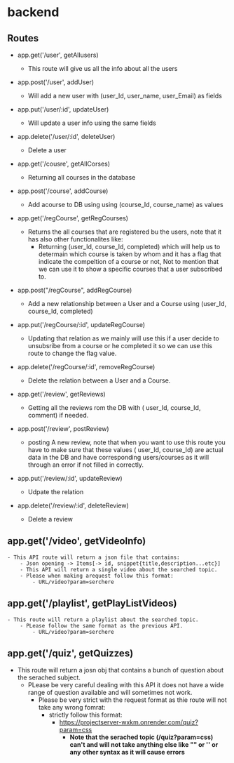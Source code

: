 # backend

## Routes
- app.get('/user', getAllusers)
    - This route will give us all the info about all the users
- app.post('/user', addUser)
    - Will add a new user with (user_Id, user_name, user_Email) as fields
- app.put('/user/:id', updateUser)
    - Will update a user info using the same fields
- app.delete('/user/:id', deleteUser)
    - Delete a user
- app.get('/cousre', getAllCorses)
    - Returning  all courses in the database
- app.post('/course', addCourse)
    - Add acourse to DB using using (course_Id, course_name) as values

- app.get('/regCourse', getRegCourses)
    - Returns the all courses that are registered bu the users,
    note that it has also other functionalites like:
        - Returning (user_Id, course_Id, completed) which will help us
        to determain which course is taken by whom and it has a flag that indicate the compeltion of a course or not,
        Not to mention that we can use it to show a specific courses that a user subscribed to.
- app.post("/regCourse", addRegCourse)
    - Add a new relationship between a User and a Course using (user_Id, course_Id, completed)
- app.put('/regCourse/:id', updateRegCourse)
    - Updating that relation as we mainly will use this if a user decide to unsubsribe from a course or he completed it so we can use this route to change the flag value.
- app.delete('/regCourse/:id', removeRegCourse)
    - Delete  the relation between a User and a Course.

- app.get('/review', getReviews)
    - Getting all the reviews rom the DB with ( user_Id, course_Id, comment) if needed.
- app.post('/review', postReview)
    - posting A new review, note that when you want to use this route you have to make sure that these values ( user_Id, course_Id) are actual data in the DB and have corresponding users/courses as it will through an error if not filled in correctly.
- app.put('/review/:id', updateReview) 
    - Udpate the relation
- app.delete('/review/:id', deleteReview)
    - Delete a review 


## app.get('/video', getVideoInfo) 
    - This API route will return a json file that contains:
        - Json opening -> Items[-> id, snippet{title,description...etc}] 
        - This API will return a single video about the searched topic.
        - Please when making arequest follow this format:
            - URL/video?param=serchere
## app.get('/playlist', getPlayListVideos)
    - This route will return a playlist about the searched topic.
        - PLease follow the same format as the previous API.
            - URL/video?param=serchere
## app.get('/quiz', getQuizzes)
* This route will return a josn obj that contains a bunch of question about the serached subject.
    - PLease be very careful dealing with this API it does not have a wide range of question available and will sometimes not work.
        - Please be very strict with the request format as thie route will not take any wrong fomrat:
            - strictly follow this format:
                - https://projectserver-wxkm.onrender.com/quiz?param=css
                     - **Note that the serached topic (/quiz?param=css) can't and will not take anything else like "" or '' or any other syntax as it will cause errors**
